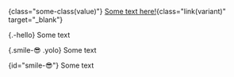 {class="some-class(value)"}
[Some text here!](/link){class="link(variant)" target="_blank"}

{.-hello}
Some text

{.smile-😎 .yolo}
Some text

{id="smile-😎"}
Some text
